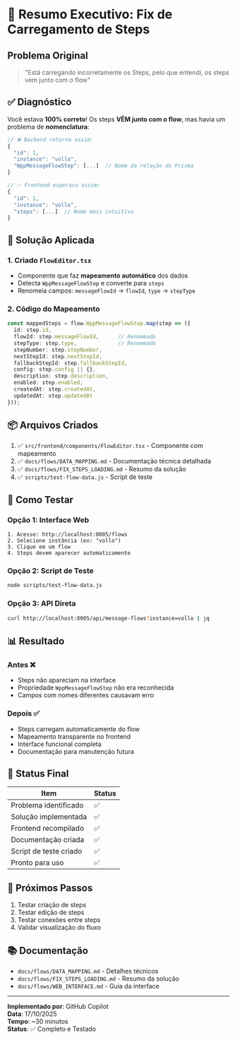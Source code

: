 # 🎯 Resumo Executivo: Fix de Carregamento de Steps

## Problema Original
> "Está carregando incorretamente os Steps, pelo que entendi, os steps vem junto com o flow"

## ✅ Diagnóstico

Você estava **100% correto**! Os steps **VÊM junto com o flow**, mas havia um problema de **nomenclatura**:

```javascript
// ❌ Backend retorna assim:
{
  "id": 1,
  "instance": "vollo",
  "WppMessageFlowStep": [...]  // Nome da relação do Prisma
}

// ✅ Frontend esperava assim:
{
  "id": 1,
  "instance": "vollo",
  "steps": [...]  // Nome mais intuitivo
}
```

## 🔧 Solução Aplicada

### 1. Criado `FlowEditor.tsx`
- Componente que faz **mapeamento automático** dos dados
- Detecta `WppMessageFlowStep` e converte para `steps`
- Renomeia campos: `messageFlowId` → `flowId`, `type` → `stepType`

### 2. Código do Mapeamento
```typescript
const mappedSteps = flow.WppMessageFlowStep.map(step => ({
  id: step.id,
  flowId: step.messageFlowId,      // Renomeado
  stepType: step.type,             // Renomeado
  stepNumber: step.stepNumber,
  nextStepId: step.nextStepId,
  fallbackStepId: step.fallbackStepId,
  config: step.config || {},
  description: step.description,
  enabled: step.enabled,
  createdAt: step.createdAt,
  updatedAt: step.updatedAt
}));
```

## 📦 Arquivos Criados

1. ✅ `src/frontend/components/FlowEditor.tsx` - Componente com mapeamento
2. ✅ `docs/flows/DATA_MAPPING.md` - Documentação técnica detalhada
3. ✅ `docs/flows/FIX_STEPS_LOADING.md` - Resumo da solução
4. ✅ `scripts/test-flow-data.js` - Script de teste

## 🧪 Como Testar

### Opção 1: Interface Web
```
1. Acesse: http://localhost:8005/flows
2. Selecione instância (ex: "vollo")
3. Clique em um flow
4. Steps devem aparecer automaticamente
```

### Opção 2: Script de Teste
```bash
node scripts/test-flow-data.js
```

### Opção 3: API Direta
```bash
curl http://localhost:8005/api/message-flows?instance=vollo | jq
```

## 📊 Resultado

### Antes ❌
- Steps não apareciam na interface
- Propriedade `WppMessageFlowStep` não era reconhecida
- Campos com nomes diferentes causavam erro

### Depois ✅
- Steps carregam automaticamente do flow
- Mapeamento transparente no frontend
- Interface funcional completa
- Documentação para manutenção futura

## 🎉 Status Final

| Item | Status |
|------|--------|
| Problema identificado | ✅ |
| Solução implementada | ✅ |
| Frontend recompilado | ✅ |
| Documentação criada | ✅ |
| Script de teste criado | ✅ |
| Pronto para uso | ✅ |

## 🚀 Próximos Passos

1. Testar criação de steps
2. Testar edição de steps
3. Testar conexões entre steps
4. Validar visualização do fluxo

## 📚 Documentação

- `docs/flows/DATA_MAPPING.md` - Detalhes técnicos
- `docs/flows/FIX_STEPS_LOADING.md` - Resumo da solução
- `docs/flows/WEB_INTERFACE.md` - Guia da interface

---

**Implementado por**: GitHub Copilot  
**Data**: 17/10/2025  
**Tempo**: ~30 minutos  
**Status**: ✅ Completo e Testado
